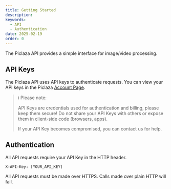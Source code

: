 ```yaml
---
title: Getting Started
description:
keywords:
  - API
  - Authentication
date: 2025-02-19
order: 0
---
```


The Piclaza API provides a simple interface for image/video processing.

## API Keys

The Piclaza API uses API keys to authenticate requests. You can view your API keys in the Piclaza [Account Page](https://www.piclaza.com/console/user/account).

> ℹ️ Please note:
> 
> API Keys are credentials used for authentication and billing, please keep them secure! Do not share your API Keys with others or expose them in client-side code (browsers, apps).
>
> If your API Key becomes compromised, you can contact us for help.
> 

## Authentication


All API requests require your API Key in the HTTP header.

```
X-API-Key: [YOUR_API_KEY]
```

All API requests must be made over HTTPS. Calls made over plain HTTP will fail.
